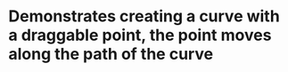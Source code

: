 # Demonstrates creating a curve with a draggable point, the point moves along the path of the curve

